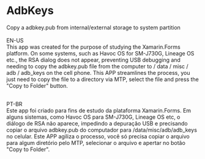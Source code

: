 # AdbKeys
Copy a adbkey.pub from internal/external storage to system partition <br/>
<br/>
EN-US<br/>
This app was created for the purpose of studying the Xamarin.Forms platform.
On some systems, such as Havoc OS for SM-J730G, Lineage OS etc., the RSA dialog does not appear, preventing USB debugging and needing to copy the adbkey.pub file from the computer to / data / misc / adb / adb_keys on the cell phone.
This APP streamlines the process, you just need to copy the file to a directory via MTP, select the file and press the "Copy to Folder" button.
<br/><br/>

PT-BR<br/>
Este app foi criado para fins de estudo da plataforma Xamarin.Forms.
Em alguns sistemas, como Havoc OS para SM-J730G, Lineage OS etc, o diálogo de RSA não aparece, impedindo a depuração USB e precisando copiar o arquivo adbkey.pub do computador para /data/misc/adb/adb_keys no celular.
Este APP agiliza o processo, você só precisa copiar o arquivo para algum diretório pelo MTP, selecionar o arquivo e apertar no botão "Copy to Folder".
